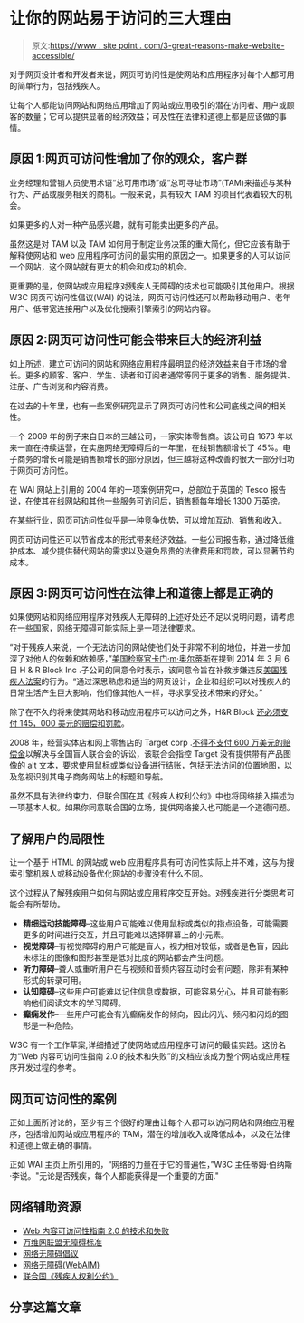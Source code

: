 # 让你的网站易于访问的三大理由

> 原文:[https://www . site point . com/3-great-reasons-make-website-accessible/](https://www.sitepoint.com/3-great-reasons-make-website-accessible/)

对于网页设计者和开发者来说，网页可访问性是使网站和应用程序对每个人都可用的简单行为，包括残疾人。

让每个人都能访问网站和网络应用增加了网站或应用吸引的潜在访问者、用户或顾客的数量；它可以提供显著的经济效益；可及性在法律和道德上都是应该做的事情。

## 原因 1:网页可访问性增加了你的观众，客户群

业务经理和营销人员使用术语“总可用市场”或“总可寻址市场”(TAM)来描述与某种行为、产品或服务相关的商机。一般来说，具有较大 TAM 的项目代表着较大的机会。

如果更多的人对一种产品感兴趣，就有可能卖出更多的产品。

虽然这是对 TAM 以及 TAM 如何用于制定业务决策的重大简化，但它应该有助于解释使网站和 web 应用程序可访问的最实用的原因之一。如果更多的人可以访问一个网站，这个网站就有更大的机会和成功的机会。

更重要的是，使网站或应用程序对残疾人无障碍的技术也可能吸引其他用户。根据 W3C 网页可访问性倡议(WAI) 的说法，网页可访问性还可以帮助移动用户、老年用户、低带宽连接用户以及优化搜索引擎索引的网站内容。

## 原因 2:网页可访问性可能会带来巨大的经济利益

如上所述，建立可访问的网站和网络应用程序最明显的经济效益来自于市场的增长。更多的顾客、客户、学生、读者和订阅者通常等同于更多的销售、服务提供、注册、广告浏览和内容消费。

在过去的十年里，也有一些案例研究显示了网页可访问性和公司底线之间的相关性。

一个 2009 年的例子来自日本的三越公司，一家实体零售商。该公司自 1673 年以来一直在持续运营，在实施网络无障碍后的一年里，在线销售额增长了 45%。电子商务的增长可能是销售额增长的部分原因，但三越将这种改善的很大一部分归功于网页可访问性。

在 WAI 网站上引用的 2004 年的一项案例研究中，总部位于英国的 Tesco 报告说，在使其在线网站和其他一些服务可访问后，销售额每年增长 1300 万英镑。

在某些行业，网页可访问性似乎是一种竞争优势，可以增加互动、销售和收入。

网页可访问性还可以节省成本的形式带来经济效益。一些公司报告称，通过降低维护成本、减少提供替代网站的需求以及避免昂贵的法律费用和罚款，可以显著节约成本。

## 原因 3:网页可访问性在法律上和道德上都是正确的

如果使网站和网络应用程序对残疾人无障碍的上述好处还不足以说明问题，请考虑在一些国家，网络无障碍可能实际上是一项法律要求。

“对于残疾人来说，一个无法访问的网站使他们处于非常不利的地位，并进一步加深了对他人的依赖和依赖感，”[美国检察官卡门·m·奥尔蒂斯](http://www.justice.gov/opa/pr/2014/March/14-crt-239.html)在提到 2014 年 3 月 6 日 H & R Block Inc .子公司的同意令时表示，该同意令旨在补救涉嫌违反[美国残疾人法案](http://www.ada.gov/)的行为。“通过深思熟虑和适当的网页设计，企业和组织可以对残疾人的日常生活产生巨大影响，他们像其他人一样，寻求享受技术带来的好处。”

除了在不久的将来使其网站和移动应用程序可以访问之外，H&R Block [还必须支付 145，000 美元的赔偿和罚款](http://www.accessiq.org/news/news/2014/03/us-accessibility-court-case-against-hr-block-settled)。

2008 年，经营实体店和网上零售店的 Target corp .[不得不支付 600 万美元的赔偿金](http://www.cnet.com/news/target-settles-with-blind-patrons-over-site-accessibility/)以解决与全国盲人联合会的诉讼，该联合会指控 Target 没有提供带有产品图像的 alt 文本，要求使用鼠标或类似设备进行结账，包括无法访问的位置地图，以及忽视识别其电子商务网站上的标题和导航。

虽然不具有法律约束力，但联合国在其《残疾人权利公约》中也将网络接入描述为一项基本人权。如果你同意联合国的立场，提供网络接入也可能是一个道德问题。

## 了解用户的局限性

让一个基于 HTML 的网站或 web 应用程序具有可访问性实际上并不难，这与为搜索引擎机器人或移动设备优化网站的步骤没有什么不同。

这个过程从了解残疾用户如何与网站或应用程序交互开始。对残疾进行分类思考可能会有所帮助。

*   **精细运动技能障碍**–这些用户可能难以使用鼠标或类似的指点设备，可能需要更多的时间进行交互，并且可能难以选择屏幕上的小元素。
*   **视觉障碍**–有视觉障碍的用户可能是盲人，视力相对较低，或者是色盲，因此未标注的图像和图形甚至是低对比度的网站都会产生问题。
*   **听力障碍**–聋人或重听用户在与视频和音频内容互动时会有问题，除非有某种形式的转录可用。
*   **认知障碍**–这些用户可能难以记住信息或数据，可能容易分心，并且可能有影响他们阅读文本的学习障碍。
*   **癫痫发作**–一些用户可能会有光癫痫发作的倾向，因此闪光、频闪和闪烁的图形是一种危险。

W3C 有一个工作草案,详细描述了使网站或应用程序可访问的最佳实践。这份名为“Web 内容可访问性指南 2.0 的技术和失败”的文档应该成为整个网站或应用程序开发过程的参考。

## 网页可访问性的案例

正如上面所讨论的，至少有三个很好的理由让每个人都可以访问网站和网络应用程序，包括增加网站或应用程序的 TAM，潜在的增加收入或降低成本，以及在法律和道德上做正确的事情。

正如 WAI 主页上所引用的，“网络的力量在于它的普遍性，”W3C 主任蒂姆·伯纳斯·李说。"无论是否残疾，每个人都能获得是一个重要的方面."

## 网络辅助资源

*   [Web 内容可访问性指南 2.0 的技术和失败](https://www.w3.org/WAI/GL/WCAG20-TECHS/)
*   [万维网联盟无障碍标准](https://www.w3.org/standards/webdesign/accessibility)
*   [网络无障碍倡议](https://www.w3.org/WAI/)
*   [网络无障碍(WebAIM)](http://webaim.org/intro/)
*   [联合国《残疾人权利公约》](http://www.un.org/disabilities/default.asp?navid=12&pid=150)

## 分享这篇文章